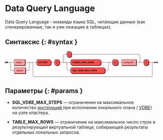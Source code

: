 # Data Query Language

Data Query Language - команды языка SQL, читающие данные (как сгенерированные, так и уже
лежащие в таблицах).

## Синтаксис {: #syntax }

![DQL](../../images/ebnf/dql.svg)

## Параметры {: #params }

* **SQL_VDBE_MAX_STEPS** — ограничение на максимальное количество
  [инструкций ](https://www.sqlite.org/opcode.html) при исполнении локального плана (
  [VDBE](https://www.sqlite.org/vdbe.html)) на узле кластера.

* **TABLE_MAX_ROWS** — ограничение на максимальное число строк в
  результирующей виртуальной таблице, собирающей результаты отдельных
  локальных запросов.
